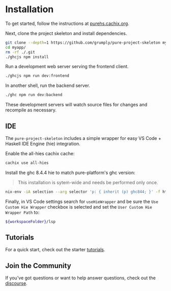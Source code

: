 # Installation

To get started, follow the instructions at [purehs.cachix.org](https://purehs.cachix.org).

Next, clone the project skeleton and install dependencies. 

```bash
git clone --depth=1 https://github.com/grumply/pure-project-skeleton myapp/
cd myapp/
rm -rf ./.git
./ghcjs npm install
```

Run a development web server serving the frontend client. 

```bash
./ghcjs npm run dev:frontend
```

In another shell, run the backend server.

```bash
./ghc npm run dev:backend
```

These development servers will watch source files for changes and recompile as necessary.

## IDE

The `pure-project-skeleton` includes a simple wrapper for easy VS Code + Haskell IDE Engine (hie) integration.

Enable the all-hies cachix cache:

```bash
cachix use all-hies
```

Install the ghc 8.4.4 hie to match pure-platform's ghc version:

> This installation is sytem-wide and needs be performed only once.

```bash
nix-env -iA selection --arg selector 'p: { inherit (p) ghc844; }' -f https://github.com/infinisil/all-hies/tarball/master
```

Finally, in VS Code settings search for `useHieWrapper` and be sure the `Use Custom Hie Wrapper` checkbox is selected and set the `User Custom Hie Wrapper Path` to:

```bash
${workspaceFolder}/lsp
```

## Tutorials

For a quick start, check out the starter [tutorials](/tut/basics).

## Join the Community

If you've got questions or want to help answer questions, check out the [discourse](http://discourse.purehs.org).

